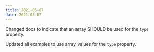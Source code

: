 ```yaml
---
title: 2021-05-07
date: 2021-05-07
---
```


Changed docs to indicate that an array SHOULD be used for the `type` property.

Updated all examples to use array values for the `type` property.